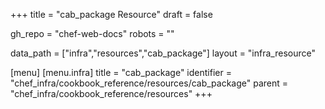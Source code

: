 +++
title = "cab_package Resource"
draft = false

gh_repo = "chef-web-docs"
robots = ""

data_path = ["infra","resources","cab_package"]
layout = "infra_resource"


[menu]
  [menu.infra]
    title = "cab_package"
    identifier = "chef_infra/cookbook_reference/resources/cab_package"
    parent = "chef_infra/cookbook_reference/resources"
+++

<!-- The contents of this page are automatically generated from the cab_package.yaml file in the data directory. -->
<!-- To suggest a change, edit the https://github.com/chef/chef/blob/master/lib/chef/resource/cab_package.rb file
      and submit a pull request to the https://github.com/chef/chef repository. -->
